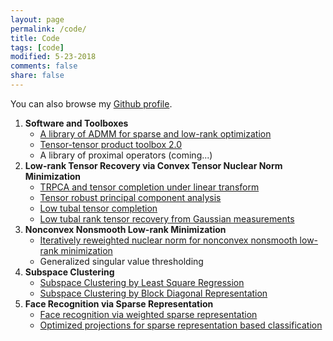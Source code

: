 ```yaml
---
layout: page
permalink: /code/
title: Code
tags: [code]
modified: 5-23-2018
comments: false
share: false
---
```


You can also browse my <a href="https://github.com/canyilu" target="_blank" style="text-decoration:underline;">Github profile</a>.


<ol>
    <li><b> Software and Toolboxes </b>
    <ul>
    <li> <a href="https://github.com/canyilu/LibADMM" class="textlink">A library of ADMM for sparse and low-rank optimization  </a></li>    
    <li> <a href="https://github.com/canyilu/tproduct" class="textlink">Tensor-tensor product toolbox 2.0</a></li>
    <li> A library of proximal operators (coming...)</li>
    </ul>  
    <li><b> Low-rank Tensor Recovery via Convex Tensor Nuclear Norm Minimization </b>
    <ul>
    <li> <a href="https://github.com/canyilu/tensor-completion-under-linear-transform" class="textlink">TRPCA and tensor completion under linear transform </a></li>       
    <li> <a href="https://github.com/canyilu/Tensor-Robust-Principal-Component-Analysis-TRPCA" class="textlink">Tensor robust principal component analysis </a></li>       
		<li> <a href="https://github.com/canyilu/tensor-completion-tensor-recovery" class="textlink">Low tubal tensor completion </a></li>
		<li> <a href="https://github.com/canyilu/tensor-completion-tensor-recovery" class="textlink" >Low tubal rank tensor recovery from Gaussian measurements </a></li>
    </ul>
  <li><b> Nonconvex Nonsmooth Low-rank Minimization </b>
    <ul>
    <li> <a href="https://github.com/canyilu/IRNN" class="textlink">Iteratively reweighted nuclear norm for nonconvex nonsmooth low-rank minimization
 </a></li>
    <li> Generalized singular value thresholding  </li>
      </ul>
<li><b> Subspace Clustering </b>
	<ul>
		<li> <a href="https://github.com/canyilu/LSR" class="textlink"> Subspace Clustering by Least Square Regression</b></a> </li>
		<li> <a href="https://github.com/canyilu/BDR" class="textlink">Subspace Clustering by Block Diagonal Representation </a></li>
	</ul>	
	
	 
  <li><b> Face Recognition via Sparse Representation </b>
	<ul>
		<li> <a href="https://github.com/canyilu/WSRC" class="textlink">Face recognition via weighted sparse representation </a></li>
		<li> <a href="https://github.com/canyilu/OP-SRC" class="textlink">Optimized projections for sparse representation based classification
 </a></li>
	</ul>	 
  


